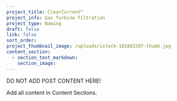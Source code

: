 ```yaml
---
project_title: ClearCurrent™
project_info: Gas Turbine Filtration
project_type: Naming
draft: false
link: false
sort_order:
project_thumbnail_image: /uploads/istock-181803397-thumb.jpg
content_section:
  - section_text_markdown:
    section_image:
---
```



DO NOT ADD POST CONTENT HERE!

Add all content in Content Sections.